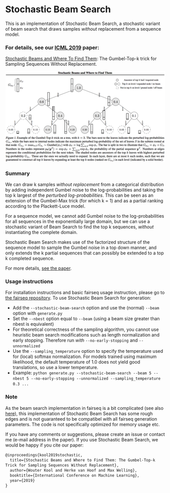 # Stochastic Beam Search

This is an implementation of Stochastic Beam Search, a stochastic variant of beam search that draws samples *without* replacement from a sequence model.

### For details, see our [ICML 2019](https://icml.cc/) paper:

[Stochastic Beams and Where To Find Them](https://arxiv.org/abs/1903.06059): The Gumbel-Top-k trick for Sampling Sequences Without Replacement.

![Stochastic Beam Search](stochastic-beam-search.png)

### Summary
We can draw k samples *without replacement* from a categorical distribution by adding independent Gumbel noise to the log-probabilities and taking the top k largest of the *perturbed log-probabilities*. This can be seen as an extension of the Gumbel-Max trick (for which k = 1) and as a partial ranking according to the Plackett-Luce model.

For a sequence model, we cannot add Gumbel noise to the log-probabilities for all sequences in the exponentially large domain, but we can use a stochastic variant of Beam Search to find the top k sequences, *without* instantiating the complete domain.

Stochastic Beam Search makes use of the factorized structure of the sequence model to sample the Gumbel noise in a top down manner, and only extends the k partial sequences that can possibly be extended to a top k completed sequence.

For more details, [see the paper](https://arxiv.org/abs/1903.06059).

### Usage instructions
For installation instructions and basic fairseq usage instruction, please go to [the fairseq repository](https://github.com/pytorch/fairseq).
To use Stochastic Beam Search for generation:
- Add the ``--stochastic-beam-search`` option and use the (normal) ``--beam`` option with ``generate.py``
- Set the ``--nbest`` option equal to ``--beam`` (using a beam size greater than nbest is equivalent)
- For theoretical correctness of the sampling algorithm, you cannot use heuristic beam search modifications such as length normalization and early stopping. Therefore run *with* ``--no-early-stopping`` and ``--unnormalized``
- Use the ``--sampling_temperature`` option to specify the temperature used for (local) softmax normalization. For models trained using maximum likelihood, the default temperature of 1.0 does not yield good translations, so use a lower temperature.
- Example: ``python generate.py --stochastic-beam-search --beam 5 --nbest 5 --no-early-stopping --unnormalized --sampling_temperature 0.3 ...``

### Note
As the beam search implementation in fairseq is a bit complicated (see also [here](https://github.com/pytorch/fairseq/issues/535)), this implementation of Stochastic Beam Search has some rough edges and is not guaranteed to be compatibel with all fairseq generation parameters.
The code is not specifically optimized for memory usage etc.

If you have any comments or suggestions, please create an issue or contact me (e-mail address in the paper). If you use Stochastic Beam Search, we would be happy if you cite our paper: 
```
@inproceedings{kool2019stochastic,
  title={Stochastic Beams and Where to Find Them: The Gumbel-Top-k Trick for Sampling Sequences Without Replacement},
  author={Wouter Kool and Herke van Hoof and Max Welling},
  booktitle={International Conference on Machine Learning},
  year={2019}
}
```